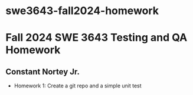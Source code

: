 # swe3643-fall2024-homework
# Fall 2024 SWE 3643 Testing and QA Homework
## Constant Nortey Jr.

- Homework 1: Create a git repo and a simple unit test